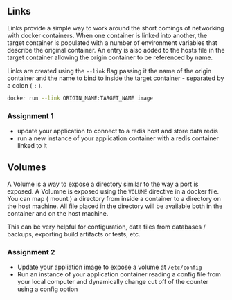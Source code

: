 Links
-----
Links provide a simple way to work around the short comings of networking with docker containers.
When one container is linked into another, the target container is populated with a number of environment
variables that describe the original container. An entry is also added to the hosts file in the target container
allowing the origin container to be referenced by name.

Links are created using the `--link` flag passing it the name of the origin container and the name to bind to
inside the target container - separated by a colon ( `:` ).

```sh
docker run --link ORIGIN_NAME:TARGET_NAME image
```

### Assignment 1

* update your application to connect to a redis host and store data redis
* run a new instance of your application container with a redis container linked to it

Volumes
-------
A Volume is a way to expose a directory similar to the way a port is exposed. A Volumne is exposed using the
`VOLUME` directive in a docker file. You can map ( mount ) a directory from inside a container to a directory on the host machine.
All file placed in the directory will be available both in the container and on the host machine.

This can be very helpful for configuration, data files from databases / backups, exporting build artifacts or tests, etc.

### Assignment 2

* Update your appliation image to expose a volume at `/etc/config`
* Run an instance of your application container reading a config file from your local computer
  and dynamically change cut off of the counter using a config option
